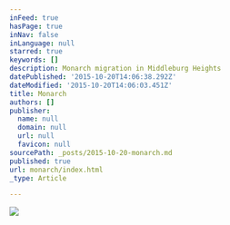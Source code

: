 ```yaml
---
inFeed: true
hasPage: true
inNav: false
inLanguage: null
starred: true
keywords: []
description: Monarch migration in Middleburg Heights
datePublished: '2015-10-20T14:06:38.292Z'
dateModified: '2015-10-20T14:06:03.451Z'
title: Monarch
authors: []
publisher:
  name: null
  domain: null
  url: null
  favicon: null
sourcePath: _posts/2015-10-20-monarch.md
published: true
url: monarch/index.html
_type: Article

---
```

![](https://the-grid-user-content.s3-us-west-2.amazonaws.com/75182651-02f2-41b7-83a8-34dbf6a123e1.jpg)